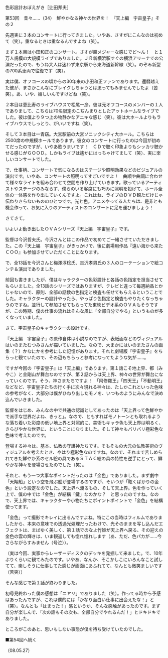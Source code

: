 <!-- source: http://web.archive.org/web/20250215190716/http://www.style.fm/as/05_column/tsujita/tsujita53.shtml -->

色彩設計おぼえがき［辻田邦夫］

第53回　昔々……（34）　鮮やかなる神々の世界を！　『天上編　宇宙皇子』その２

先週実に３本のコンサートに行ってきました。いやあ、さすがにこんなのは初めて（笑）。重なるときは重なるんですよね（笑）。

まず１本目は小田和正のコンサート。さすが超メジャーな感じでど〜ん！　と１万人規模の大規模ライブでありました。ＪＲ新横浜駅すぐの横浜アリーナでの公演だったので、もうね大人は迷わず東京駅から東海道新幹線（笑）。のぞみ新型の700系車両で往復です（笑）。

実は僕、オフコースの頃からの30年来の小田和正ファンであります。還暦越えた彼が、まさかこんなにブレイクしちゃうとは思ってもみませんでしたよ（苦笑）。あ、いや、嬉しいんですけどね（笑）。

２本目は恵比寿のライブハウスで松尾一彦。彼は元オフコースのメンバーの１人でありまして、こちらは70名限定のこぢんまりとしたアットホームなライブでした。彼は僕より９つ上の物静かなアニキな感じ（笑）。彼は大ホールよりもライブハウスでしっとり、がいいですね（笑）。

そして３本目は一青窈。大宮駅前の大宮ソニックシティ大ホール。こちらは2500席の中規模ホールであります。彼女のコンサートに行ったのは今回が初めてだったのですが、いやあ歌うまいです！　ＣＤで聴く印象よりもシッカリ聴かせる感じがＧＯＯＤ。しかもライブは遙かにはっちゃけてまして（笑）、実に楽しいコンサートでした。

で、仕事柄、コンサートで気になるのはステージや照明効果などのビジュアルの演出です。いやあ、コンサートの照明ってすごいですよ！　曲順や曲調に合わせて様々なライトを組み合わせて空間を作り上げていきます。歌っているアーティストやステージのみならず、僕らのいる客席にも巧みに照明を投げて、ホール全体の一体感を作り出していくんですよ。これはね、ライブのＤＶＤ観ただけじゃ伝わりきらないもののひとつです。光と色。アニメやってる人たちは、是非とも機会作って、お気に入りのアーティストのコンサートに足を運びましょう！

さてさて。

いよいよ動き出したＯＶＡシリーズ『天上編　宇宙皇子』です。

監督は今沢哲夫氏。今沢さんとはこの作品で初めてご一緒させていただきました。この『天上編　宇宙皇子』がきっかけで、後に劇場用作品『遠い海から来たＣＯＯ』も参加させていただくことになります。

で、全13話を今沢さんと梅澤淳稔氏、吉沢孝男氏の３人のローテーションで絵コンテ＆演出でありました。

前回も書きましたが、僕はキャラクターの色彩設計と各話の色指定を担当させてもらいました。全13話のシリーズではありますが、テレビと違って毎週納品とかじゃないので、原則、全部の話数の色指定と検査も任せてもらえるということでした。キャラクターの設計やったら、やっぱり色指定と検査もやりたくなっちゃうのですね。並行して参加させてもらってた東映ビデオ系のＯＶＡもそうですが、この時期、僕の仕事の流れはそんな風に「全部自分でやる」というものが多くなっていました。

さて、宇宙皇子のキャラクターの設計です。

『天上編　宇宙皇子』の原作自体は小説なのですが、表紙画などのヴィジュアルはいのまたむつみさんが描いていました。なので、大まかにはいのまたさんの画集（？）かなにかを参考にした記憶があります。それと劇場版『宇宙皇子』をちらっと観ていたので、その辺もちらっと参考になってたような気が……。

ですが今回の『宇宙皇子』は「天上編」であります。第１話こそ地上界、都（みやこ）と金剛山が舞台なのですが、第２話からは天上界、神々の世界が舞台になっていくのです。そう、神さまたちですよ！　「阿修羅王」「四天王」「不動明王」などなど、宇宙皇子たちの行く手に次々現れる神々は、たしかこれといった色味の参考がなく、大部分は僕がひねり出したモノを、いつものようにみんなで決め込んでいきました。

監督をはじめ、みんなの中で共通の認識としてあったのは「天上界って色鮮やかで派手な世界だよね、きっと」。なので、ともすればモノトーンとも取れるような落ち着いた彩度の低い地上界と対照的に、美術もキャラ色も天上界は明るく、きらびやかな世界に、ということになりました。そして神々もバリバリ極彩色な色味で考えたのです。

登場する神々は、基本、仏教の守護神たちです。そもそもの大元の仏教美術のヴィジュアルを考えたとき、やはり極彩色なのですね。なので、それまで苦しめられてきた鮮やか系のセル絵の具であるＳＴＡＣ絵の具の特性を逆手にとって、鮮やかな神々を登場させたのでした（笑）。

それと、もう一つ大事なポイントだったのは「金色」でありました。まず劇中「天翔船」という空を飛ぶ船が登場するのですが、そいつが「眩くばかりの金色」という設定なのでした。天上界へ渡るもの、そして天上界。色を作っていく上で、僕の中では「金色」が結構「鍵」なのかな？　と思ったのですね。なので、天上界では、キャラクターや小物たちにポイントポイントで「金色」を結構使ってます。

「金色」って撮影でキレイに出るんですよね。特にこの当時はフィルムでありましたから、本来の意味での透過光処理だったわけで、光そのままを写し込んだエフェクトは、まばゆく美しく、第１話でのなよ竹姫が天上界へ戻る、その迎えの金色の雲の輝きは、いま観返しても惚れ惚れします（あ、ただ、色パカが……今さらながらすみません（号泣））。

（実は今回、実家からレーザーディスクのデッキを発掘して来ました。で、10年ぶりくらいに観てみたのです。いやあ、なんか、そこかしこにいろんなこと試してて、楽しそうに仕事してた感じが画面にあふれてて、なんとも微笑ましいです（苦笑））

そんな感じで第１話が終わりました。

初号見終わった僕の感想は「ニヤリ」でありました（笑）。作ってる時から予感はあったんですが、これは僕的には「かなり面白い仕事に出会えたな！」と（笑）。なんとも「はまった！」感というか、そんな感触があったのです。まず自分が楽しんで、「次の話もその次も、全部自分でやれるんだ！」とドキドキでありました。

ところがこのあと、思いもしない事態が僕を待ち受けていたのでした。

■第54回へ続く

（08.05.27）
